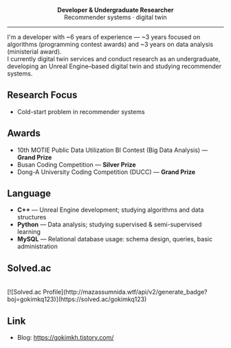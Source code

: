 <div align="center">

**Developer & Undergraduate Researcher**  
Recommender systems · digital twin

</div>

---

I'm a developer with ~6 years of experience — ~3 years focused on algorithms (programming contest awards) and ~3 years on data analysis (ministerial award).  
I currently digital twin services and conduct research as an undergraduate, developing an Unreal Engine–based digital twin and studying recommender systems.

## Research Focus
- Cold-start problem in recommender systems

## Awards
- 10th MOTIE Public Data Utilization BI Contest (Big Data Analysis) — **Grand Prize**
- Busan Coding Competition — **Silver Prize**
- Dong-A University Coding Competition (DUCC) — **Grand Prize**

## Language
- **C++** — Unreal Engine development; studying algorithms and data structures  
- **Python** — Data analysis; studying supervised & semi-supervised learning  
- **MySQL** — Relational database usage: schema design, queries, basic administration

## Solved.ac
<br>
[![Solved.ac Profile](http://mazassumnida.wtf/api/v2/generate_badge?boj=gokimkq123)](https://solved.ac/gokimkq123)

## Link
- Blog: https://gokimkh.tistory.com/
